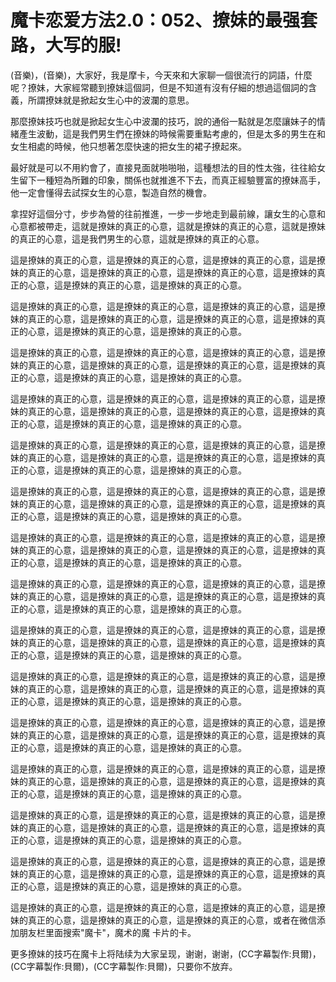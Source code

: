 # 魔卡恋爱方法2.0：052、撩妹的最强套路，大写的服!

(音樂)，(音樂)，大家好，我是摩卡，今天來和大家聊一個很流行的詞語，什麼呢？撩妹，大家經常聽到撩妹這個詞，但是不知道有沒有仔細的想過這個詞的含義，所謂撩妹就是掀起女生心中的波瀾的意思。

那麼撩妹技巧也就是掀起女生心中波瀾的技巧，說的通俗一點就是怎麼讓妹子的情緒產生波動，這是我們男生們在撩妹的時候需要重點考慮的，但是太多的男生在和女生相處的時候，他只想著怎麼快速的把女生的裙子撩起來。

最好就是可以不用約會了，直接見面就啪啪啪，這種想法的目的性太強，往往給女生留下一種短為所難的印象，關係也就推進不下去，而真正經驗豐富的撩妹高手，他一定會懂得去試探女生的心意，製造自然的機會。

拿捏好這個分寸，步步為營的往前推進，一步一步地走到最前線，讓女生的心意和心意都被帶走，這就是撩妹的真正的心意，這就是撩妹的真正的心意，這就是撩妹的真正的心意，這是我們男生的心意，這就是撩妹的真正的心意。

這是撩妹的真正的心意，這是撩妹的真正的心意，這是撩妹的真正的心意，這是撩妹的真正的心意，這是撩妹的真正的心意，這是撩妹的真正的心意，這是撩妹的真正的心意，這是撩妹的真正的心意，這是撩妹的真正的心意。

這是撩妹的真正的心意，這是撩妹的真正的心意，這是撩妹的真正的心意，這是撩妹的真正的心意，這是撩妹的真正的心意，這是撩妹的真正的心意，這是撩妹的真正的心意，這是撩妹的真正的心意，這是撩妹的真正的心意。

這是撩妹的真正的心意，這是撩妹的真正的心意，這是撩妹的真正的心意，這是撩妹的真正的心意，這是撩妹的真正的心意，這是撩妹的真正的心意，這是撩妹的真正的心意，這是撩妹的真正的心意，這是撩妹的真正的心意。

這是撩妹的真正的心意，這是撩妹的真正的心意，這是撩妹的真正的心意，這是撩妹的真正的心意，這是撩妹的真正的心意，這是撩妹的真正的心意，這是撩妹的真正的心意，這是撩妹的真正的心意，這是撩妹的真正的心意。

這是撩妹的真正的心意，這是撩妹的真正的心意，這是撩妹的真正的心意，這是撩妹的真正的心意，這是撩妹的真正的心意，這是撩妹的真正的心意，這是撩妹的真正的心意，這是撩妹的真正的心意，這是撩妹的真正的心意。

這是撩妹的真正的心意，這是撩妹的真正的心意，這是撩妹的真正的心意，這是撩妹的真正的心意，這是撩妹的真正的心意，這是撩妹的真正的心意，這是撩妹的真正的心意，這是撩妹的真正的心意，這是撩妹的真正的心意。

這是撩妹的真正的心意，這是撩妹的真正的心意，這是撩妹的真正的心意，這是撩妹的真正的心意，這是撩妹的真正的心意，這是撩妹的真正的心意，這是撩妹的真正的心意，這是撩妹的真正的心意，這是撩妹的真正的心意。

這是撩妹的真正的心意，這是撩妹的真正的心意，這是撩妹的真正的心意，這是撩妹的真正的心意，這是撩妹的真正的心意，這是撩妹的真正的心意，這是撩妹的真正的心意，這是撩妹的真正的心意，這是撩妹的真正的心意。

這是撩妹的真正的心意，這是撩妹的真正的心意，這是撩妹的真正的心意，這是撩妹的真正的心意，這是撩妹的真正的心意，這是撩妹的真正的心意，這是撩妹的真正的心意，這是撩妹的真正的心意，這是撩妹的真正的心意。

這是撩妹的真正的心意，這是撩妹的真正的心意，這是撩妹的真正的心意，這是撩妹的真正的心意，這是撩妹的真正的心意，這是撩妹的真正的心意，這是撩妹的真正的心意，這是撩妹的真正的心意，這是撩妹的真正的心意。

這是撩妹的真正的心意，這是撩妹的真正的心意，這是撩妹的真正的心意，這是撩妹的真正的心意，這是撩妹的真正的心意，這是撩妹的真正的心意，這是撩妹的真正的心意，這是撩妹的真正的心意，這是撩妹的真正的心意。

這是撩妹的真正的心意，這是撩妹的真正的心意，這是撩妹的真正的心意，這是撩妹的真正的心意，這是撩妹的真正的心意，這是撩妹的真正的心意，這是撩妹的真正的心意，這是撩妹的真正的心意，這是撩妹的真正的心意。

這是撩妹的真正的心意，這是撩妹的真正的心意，這是撩妹的真正的心意，這是撩妹的真正的心意，這是撩妹的真正的心意，這是撩妹的真正的心意，這是撩妹的真正的心意，這是撩妹的真正的心意，這是撩妹的真正的心意。

這是撩妹的真正的心意，這是撩妹的真正的心意，這是撩妹的真正的心意，這是撩妹的真正的心意，這是撩妹的真正的心意，這是撩妹的真正的心意，這是撩妹的真正的心意，這是撩妹的真正的心意，這是撩妹的真正的心意。

這是撩妹的真正的心意，這是撩妹的真正的心意，這是撩妹的真正的心意，這是撩妹的真正的心意，這是撩妹的真正的心意，這是撩妹的真正的心意，或者在微信添加朋友栏里面搜索"魔卡"，魔术的魔 卡片的卡。

更多撩妹的技巧在魔卡上将陆续为大家呈现，谢谢，谢谢，(CC字幕製作:貝爾)，(CC字幕製作:貝爾)，(CC字幕製作:貝爾)，只要你不放弃。

